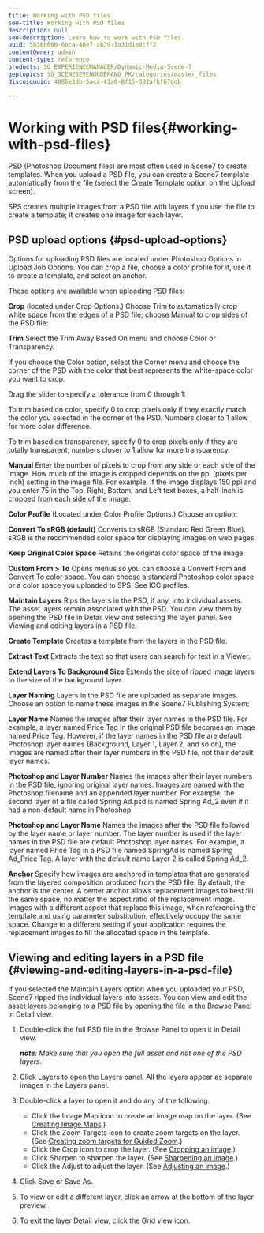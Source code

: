 ```yaml
---
title: Working with PSD files
seo-title: Working with PSD files
description: null
seo-description: Learn how to work with PSD files.
uuid: 5836b660-6bca-46e7-ab39-1a31d1e0cff2
contentOwner: admin
content-type: reference
products: SG_EXPERIENCEMANAGER/Dynamic-Media-Scene-7
geptopics: SG_SCENESEVENONDEMAND_PK/categories/master_files
discoiquuid: 4086e3db-5aca-41a0-8f15-302afbf67ddb

---
```


# Working with PSD files{#working-with-psd-files}

PSD (Photoshop Document files) are most often used in Scene7 to create templates. When you upload a PSD file, you can create a Scene7 template automatically from the file (select the Create Template option on the Upload screen).

SPS creates multiple images from a PSD file with layers if you use the file to create a template; it creates one image for each layer.

## PSD upload options {#psd-upload-options}

Options for uploading PSD files are located under Photoshop Options in Upload Job Options. You can crop a file, choose a color profile for it, use it to create a template, and select an anchor.

These options are available when uploading PSD files:

**Crop** (located under Crop Options.) Choose Trim to automatically crop white space from the edges of a PSD file; choose Manual to crop sides of the PSD file:

**Trim** Select the Trim Away Based On menu and choose Color or Transparency.

If you choose the Color option, select the Corner menu and choose the corner of the PSD with the color that best represents the white-space color you want to crop.

Drag the slider to specify a tolerance from 0 through 1:

To trim based on color, specify 0 to crop pixels only if they exactly match the color you selected in the corner of the PSD. Numbers closer to 1 allow for more color difference.

To trim based on transparency, specify 0 to crop pixels only if they are totally transparent; numbers closer to 1 allow for more transparency.

**Manual** Enter the number of pixels to crop from any side or each side of the image. How much of the image is cropped depends on the ppi (pixels per inch) setting in the image file. For example, if the image displays 150 ppi and you enter 75 in the Top, Right, Bottom, and Left text boxes, a half-inch is cropped from each side of the image.

**Color Profile** (Located under Color Profile Options.) Choose an option:

**Convert To sRGB (default)** Converts to sRGB (Standard Red Green Blue). sRGB is the recommended color space for displaying images on web pages.

**Keep Original Color Space** Retains the original color space of the image.

**Custom From &gt; To** Opens menus so you can choose a Convert From and Convert To color space. You can choose a standard Photoshop color space or a color space you uploaded to SPS. See ICC profiles.

**Maintain Layers** Rips the layers in the PSD, if any, into individual assets. The asset layers remain associated with the PSD. You can view them by opening the PSD file in Detail view and selecting the layer panel. See Viewing and editing layers in a PSD file.

**Create Template** Creates a template from the layers in the PSD file.

**Extract Text** Extracts the text so that users can search for text in a Viewer.

**Extend Layers To Background Size** Extends the size of ripped image layers to the size of the background layer.

**Layer Naming** Layers in the PSD file are uploaded as separate images. Choose an option to name these images in the Scene7 Publishing System:

**Layer Name** Names the images after their layer names in the PSD file. For example, a layer named Price Tag in the original PSD file becomes an image named Price Tag. However, if the layer names in the PSD file are default Photoshop layer names (Background, Layer 1, Layer 2, and so on), the images are named after their layer numbers in the PSD file, not their default layer names.

**Photoshop and Layer Number** Names the images after their layer numbers in the PSD file, ignoring original layer names. Images are named with the Photoshop filename and an appended layer number. For example, the second layer of a file called Spring Ad.psd is named Spring Ad_2 even if it had a non-default name in Photoshop.

**Photoshop and Layer Name** Names the images after the PSD file followed by the layer name or layer number. The layer number is used if the layer names in the PSD file are default Photoshop layer names. For example, a layer named Price Tag in a PSD file named SpringAd is named Spring Ad_Price Tag. A layer with the default name Layer 2 is called Spring Ad_2.

**Anchor** Specify how images are anchored in templates that are generated from the layered composition produced from the PSD file. By default, the anchor is the center. A center anchor allows replacement images to best fill the same space, no matter the aspect ratio of the replacement image. Images with a different aspect that replace this image, when referencing the template and using parameter substitution, effectively occupy the same space. Change to a different setting if your application requires the replacement images to fill the allocated space in the template.

## Viewing and editing layers in a PSD file {#viewing-and-editing-layers-in-a-psd-file}

If you selected the Maintain Layers option when you uploaded your PSD, Scene7 ripped the individual layers into assets. You can view and edit the asset layers belonging to a PSD file by opening the file in the Browse Panel in Detail view.

1. Double-click the full PSD file in the Browse Panel to open it in Detail view.

   ***note**: Make sure that you open the full asset and not one of the PSD layers.*

1. Click Layers to open the Layers panel. All the layers appear as separate images in the Layers panel.
1. Double-click a layer to open it and do any of the following:

    * Click the Image Map icon to create an image map on the layer. (See [Creating Image Maps](creating-image-maps.md#creating_image_maps).)
    * Click the Zoom Targets icon to create zoom targets on the layer. (See [Creating zoom targets for Guided Zoom](creating-zoom-targets-guided-zoom.md#creating_zoom_targets_for_guided_zoom).)
    * Click the Crop icon to crop the layer. (See [Cropping an image](cropping-image.md#cropping_an_image).)
    * Click Sharpen to sharpen the layer. (See [Sharpening an image](sharpening-image.md#sharpening_an_image).)
    * Click the Adjust to adjust the layer. (See [Adjusting an image](adjusting-image.md#adjusting_an_image).)

1. Click Save or Save As.
1. To view or edit a different layer, click an arrow at the bottom of the layer preview.
1. To exit the layer Detail view, click the Grid view icon.

